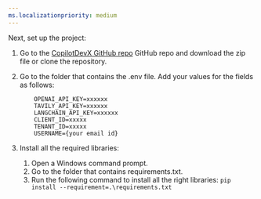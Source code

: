 ```yaml
---
ms.localizationpriority: medium
---
```


<!-- markdownlint-disable MD041 -->

Next, set up the project:

1. Go to the [CopilotDevX GitHub repo](https://github.com/OfficeDev/CopilotDevX)  GitHub repo and download the zip file or clone the repository.

2. Go to the folder that contains the .env file. Add your values for the fields as follows:

    ```
        OPENAI_API_KEY=xxxxxx
        TAVILY_API_KEY=xxxxxx
        LANGCHAIN_API_KEY=xxxxxx
        CLIENT_ID=xxxxx
        TENANT_ID=xxxxx
        USERNAME={your email id}
    ```

3. Install all the required libraries:
   1. Open a Windows command prompt. 
   2. Go to the folder that contains requirements.txt. 
   3. Run the following command to install all the right libraries:
     `pip install --requirement=.\requirements.txt`
